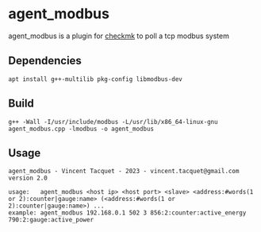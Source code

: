 # agent_modbus

agent_modbus is a plugin for [checkmk](https://checkmk.com/) to poll a tcp modbus system 


## Dependencies
```
apt install g++-multilib pkg-config libmodbus-dev
```

## Build
```
g++ -Wall -I/usr/include/modbus -L/usr/lib/x86_64-linux-gnu agent_modbus.cpp -lmodbus -o agent_modbus
```

## Usage
```
agent_modbus - Vincent Tacquet - 2023 - vincent.tacquet@gmail.com
version 2.0

usage:   agent_modbus <host ip> <host port> <slave> <address:#words(1 or 2):counter|gauge:name> (<address:#words(1 or 2):counter|gauge:name>) ...
example: agent_modbus 192.168.0.1 502 3 856:2:counter:active_energy 790:2:gauge:active_power
```
